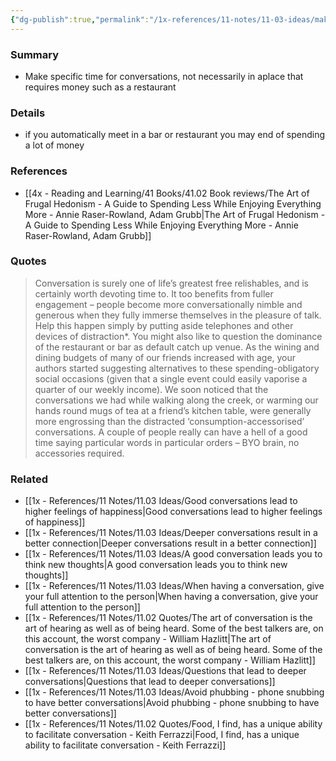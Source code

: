 ```yaml
---
{"dg-publish":true,"permalink":"/1x-references/11-notes/11-03-ideas/make-specific-time-for-conversations/","title":"Make specific time for conversations","created":"2025-08-24T10:50:33.913+03:00","updated":"2025-08-24T11:19:48.376+03:00"}
---
```



### Summary
- Make specific time for conversations, not necessarily in aplace that requires money such as a restaurant

### Details
- if you automatically meet in a bar or restaurant you may end of spending a lot of money

### References
- [[4x - Reading and Learning/41 Books/41.02 Book reviews/The Art of Frugal Hedonism - A Guide to Spending Less While Enjoying Everything More - Annie Raser-Rowland, Adam Grubb\|The Art of Frugal Hedonism - A Guide to Spending Less While Enjoying Everything More - Annie Raser-Rowland, Adam Grubb]]

### Quotes
> Conversation is surely one of life’s greatest free relishables, and is certainly worth devoting time to. It too benefits from fuller engagement – people become more conversationally nimble and generous when they fully immerse themselves in the pleasure of talk. Help this happen simply by putting aside telephones and other devices of distraction*. You might also like to question the dominance of the restaurant or bar as default catch up venue. As the wining and dining budgets of many of our friends increased with age, your authors started suggesting alternatives to these spending-obligatory social occasions (given that a single event could easily vaporise a quarter of our weekly income). We soon noticed that the conversations we had while walking along the creek, or warming our hands round mugs of tea at a friend’s kitchen table, were generally more engrossing than the distracted ‘consumption-accessorised’ conversations. A couple of people really can have a hell of a good time saying particular words in particular orders – BYO brain, no accessories required.

### Related
- [[1x - References/11 Notes/11.03 Ideas/Good conversations lead to higher feelings of happiness\|Good conversations lead to higher feelings of happiness]]
- [[1x - References/11 Notes/11.03 Ideas/Deeper conversations result in a better connection\|Deeper conversations result in a better connection]]
- [[1x - References/11 Notes/11.03 Ideas/A good conversation leads you to think new thoughts\|A good conversation leads you to think new thoughts]]
- [[1x - References/11 Notes/11.03 Ideas/When having a conversation, give your full attention to the person\|When having a conversation, give your full attention to the person]]
- [[1x - References/11 Notes/11.02 Quotes/The art of conversation is the art of hearing as well as of being heard. Some of the best talkers are, on this account, the worst company - William Hazlitt\|The art of conversation is the art of hearing as well as of being heard. Some of the best talkers are, on this account, the worst company - William Hazlitt]]
- [[1x - References/11 Notes/11.03 Ideas/Questions that lead to deeper conversations\|Questions that lead to deeper conversations]]
- [[1x - References/11 Notes/11.03 Ideas/Avoid phubbing - phone snubbing to have better conversations\|Avoid phubbing - phone snubbing to have better conversations]]
- [[1x - References/11 Notes/11.02 Quotes/Food, I find, has a unique ability to facilitate conversation - Keith Ferrazzi\|Food, I find, has a unique ability to facilitate conversation - Keith Ferrazzi]]